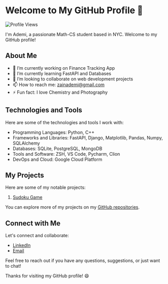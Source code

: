 # Welcome to My GitHub Profile 👋

![Profile Views](https://komarev.com/ghpvc/?username=ademizain&color=green)

I'm Ademi, a passionate Math-CS student based in NYC. Welcome to my GitHub profile!

## About Me

- 🔭 I’m currently working on Finance Tracking App
- 🌱 I’m currently learning FastAPI and Databases
- 👯 I’m looking to collaborate on web development projects
- 📫 How to reach me: zainademi@gmail.com
- ⚡ Fun fact: I love Chemistry and Photography

## Technologies and Tools

Here are some of the technologies and tools I work with:

- Programming Languages: Python, C++
- Frameworks and Libraries: FastAPI, Django, Matplotlib, Pandas, Numpy, SQLAlchemy
- Databases: SQLite, PostgreSQL, MongoDB
- Tools and Software: ZSH, VS Code, Pycharm, Clion
- DevOps and Cloud: Google Cloud Platform

## My Projects

Here are some of my notable projects:

1. [Sudoku Game](https://github.com/ademizain/sudoku)

You can explore more of my projects on my [GitHub repositories](https://github.com/ademizain).

## Connect with Me

Let's connect and collaborate:

- [LinkedIn](https://www.linkedin.com/in/ademi-zain)
- [Email](mailto:zainademi@gmail.com)

Feel free to reach out if you have any questions, suggestions, or just want to chat!

Thanks for visiting my GitHub profile! 😄
